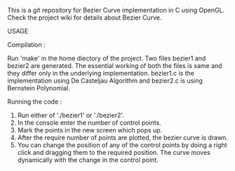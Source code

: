 This is a git repository for Bezier Curve implementation in C using OpenGL. Check the project wiki for details about Bezier Curve.

USAGE

Compilation : 

Run 'make' in the home diectory of the project. Two files bezier1 and bezier2 are generated. The essential working of both the files is same and they differ only in the underlying implementation. bezier1.c is the implementation using De Casteljau Algorithm and bezier2.c is using Bernstein Polynomial. 

Running the code :

1. Run either of './bezier1' or './bezier2'. 
2. In the console enter the number of control points.
3. Mark the points in the new screen which pops up.
4. After the require number of points are plotted, the bezier curve is drawn.
5. You can change the position of any of the control points by doing a right click and dragging them to the required position. The curve moves dynamically with the change in the control point.
